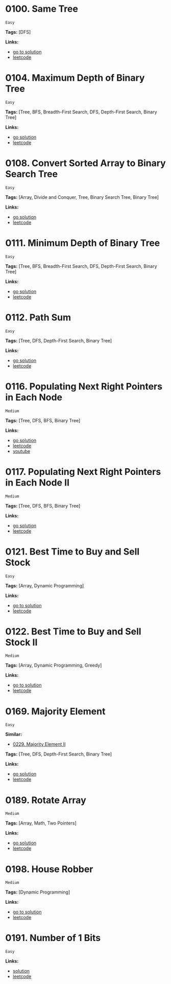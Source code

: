 
# 0100. Same Tree

    Easy

**Tags:** [DFS]

**Links:**

- [go to solution](./0100-same-tree.go)
- [leetcode](https://leetcode.com/problems/same-tree/)


# 0104. Maximum Depth of Binary Tree

    Easy

**Tags:** [Tree, BFS, Breadth-First Search, DFS, Depth-First Search, Binary Tree]

**Links:**

- [go solution](./0104-maximum-depth-of-binary-tree.go)
- [leetcode](https://leetcode.com/problems/maximum-depth-of-binary-tree/)

# 0108. Convert Sorted Array to Binary Search Tree

    Easy

**Tags:** [Array, Divide and Conquer, Tree, Binary Search Tree, Binary Tree]

**Links:**

- [go solution](./0108-convert-sorted-array-to-binary-search-tree.go)
- [leetcode](https://leetcode.com/problems/convert-sorted-array-to-binary-search-tree/)

# 0111. Minimum Depth of Binary Tree

    Easy

**Tags:** [Tree, BFS, Breadth-First Search, DFS, Depth-First Search, Binary Tree]

**Links:**

- [go solution](./0111-minimum-depth-of-binary-tree.go)
- [leetcode](https://leetcode.com/problems/minimum-depth-of-binary-tree/)

# 0112. Path Sum

    Easy

**Tags:** [Tree, DFS, Depth-First Search, Binary Tree]

**Links:**

- [go solution](./0112-path-sum.go)
- [leetcode](https://leetcode.com/problems/path-sum/)

# 0116. Populating Next Right Pointers in Each Node

    Medium

**Tags:** [Tree, DFS, BFS, Binary Tree]

**Links:**

- [go solution](./0116-populating-next-right-pointers-in-each-node.go)
- [leetcode](https://leetcode.com/problems/populating-next-right-pointers-in-each-node/)
- [youtube](https://www.youtube.com/watch?v=t2XlsZ1PEy4&ab_channel=CleanCoder)


# 0117. Populating Next Right Pointers in Each Node II

    Medium

**Tags:** [Tree, DFS, BFS, Binary Tree]

**Links:**

- [go solution](./0117-populating-next-right-pointers-in-each-node-ii.go)
- [leetcode](https://leetcode.com/problems/populating-next-right-pointers-in-each-node-ii/)


# 0121. Best Time to Buy and Sell Stock

    Easy

**Tags:** [Array, Dynamic Programming]

**Links:**

- [go to solution](./0121-best-time-to-buy-and-sell-stock.go)
- [leetcode](https://leetcode.com/problems/best-time-to-buy-and-sell-stock/)

# 0122. Best Time to Buy and Sell Stock II

    Medium

**Tags:** [Array, Dynamic Programming, Greedy]

**Links:**

- [go to solution](./0122-best-time-to-buy-and-sell-stock-ii.go)
- [leetcode](https://leetcode.com/problems/best-time-to-buy-and-sell-stock-ii/)

# 0169. Majority Element

    Easy

**Similar:**
- [0229. Majority Element II](../02xx/0229-majority-element-ii.go)

**Tags:** [Tree, DFS, Depth-First Search, Binary Tree]

**Links:**

- [go solution](./0169-majority-element.go)
- [leetcode](https://leetcode.com/problems/majority-element/)

# 0189. Rotate Array

    Medium

**Tags:** [Array, Math, Two Pointers]

**Links:**

- [go solution](./0189-rotate-array.go)
- [leetcode](https://leetcode.com/problems/rotate-array/)

# 0198. House Robber

    Medium

**Tags:** [Dynamic Programming]

**Links:**

- [go to solution](./0198-house-robber.go)
- [leetcode](https://leetcode.com/problems/house-robber/)

# 0191. Number of 1 Bits

    Easy

**Links:**

- [solution](./0191-number-of-1-bits.go)
- [leetcode](https://leetcode.com/problems/number-of-1-bits/)
